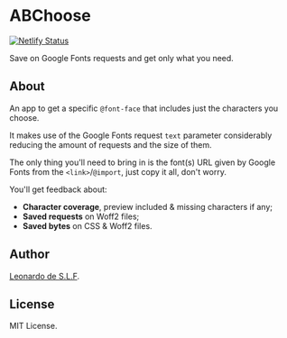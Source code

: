 # ABChoose

[![Netlify Status](https://api.netlify.com/api/v1/badges/cf03fa1a-0cb2-4c92-a163-20c07ce40fc0/deploy-status)](https://app.netlify.com/sites/abchoose/deploys)

Save on Google Fonts requests and get only what you need.

## About

An app to get a specific `@font-face` that includes just the characters you choose.

It makes use of the Google Fonts request `text` parameter considerably reducing the amount of requests and the size of them.

The only thing you'll need to bring in is the font(s) URL given by Google Fonts from the `<link>`/`@import`, just copy it all, don't worry.

You'll get feedback about:

- **Character coverage**, preview included & missing characters if any;
- **Saved requests** on Woff2 files;
- **Saved bytes** on CSS & Woff2 files.

## Author

[Leonardo de S.L.F](https://github.com/leodeslf "GitHub profile").

## License

MIT License.
